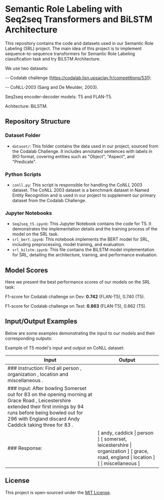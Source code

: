 # Semantic Role Labeling with Seq2seq Transformers and BiLSTM Architecture
This repository contains the code and datasets used in our Semantic Role Labeling (SRL) project. The main idea of this project is to implement sequence-to-sequence transformers for Semantic Role Labeling classification task and try BiLSTM Architecture.

We use two datasets:

-- Codalab challenge (https://codalab.lisn.upsaclay.fr/competitions/531);

-- CoNLL-2003 (Sang and De Meulder, 2003).

Seq2seq encoder-decoder models: T5 and FLAN-T5.

Achitecture: BiLSTM.


## Repository Structure

### Dataset Folder
- `dataset/`: This folder contains the data used in our project, sourced from the Codalab Challenge. It includes annotated sentences with labels in BIO format, covering entities such as "Object", "Aspect", and "Predicate".

### Python Scripts
- `conll.py`: This script is responsible for handling the CoNLL 2003 dataset. The CoNLL 2003 dataset is a benchmark dataset in Named Entity Recognition and is used in our project to supplement our primary dataset from the Codalab Challenge.

### Jupyter Notebooks
- `Seq2seq_t5.ipynb`: This Jupyter Notebook contains the code for T5. It demonstrates the implementation details and the training process of the model on the SRL task.
- `srl_bert.ipynb`: This notebook implements the BERT model for SRL, including preprocessing, model training, and evaluation.
- `srl_bilstm.ipynb`: This file contains the BiLSTM model implementation for SRL, detailing the architecture, training, and performance evaluation.

## Model Scores
Here we present the best performance scores of our models on the SRL task:

F1-score for Codalab challenge on Dev: **0.742** (FLAN-T5), 0.740 (T5).

F1-score for Codalab challenge on Test: **0.863** (FLAN-T5), 0.862 (T5).

## Input/Output Examples
Below are some examples demonstrating the input to our models and their corresponding outputs:


Example of T5 model's input and output on CoNLL dataset:

| Input  | Output |
| ------------- | ------------- |
|\#\#\# Instruction: Find all person , organization , location and miscellaneous .|
|\#\#\# Input: After bowling Somerset out for 83 on the opening morning at Grace Road , Leicestershire extended their first innings by 94 runs before being bowled out for 296 with England discard Andy Caddick taking three for 83 . |
| \#\#\# Response: |  [ andy, caddick \| person ] [ somerset, leicestershire \| organization ] [ grace, road, england \| location ] [ \| miscellaneous ] |


## License

This project is open-sourced under the [MIT License](LICENSE).




